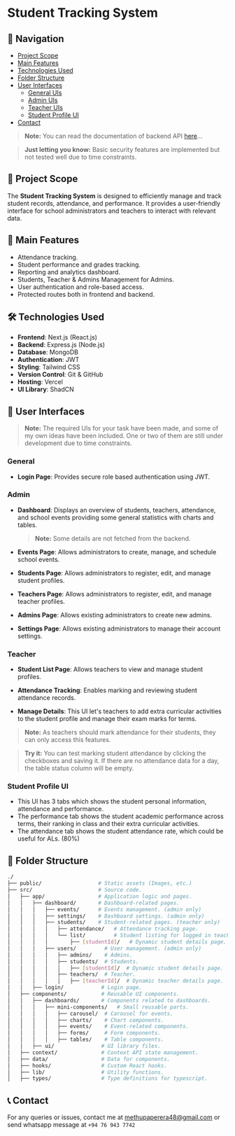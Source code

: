 # Student Tracking System

## 🧭 Navigation

-   [Project Scope](#-project-scope)
-   [Main Features](#-main-features)
-   [Technologies Used](#-technologies-used)
-   [Folder Structure](#-folder-structure)
-   [User Interfaces](#-user-interfaces)
    -   [General UIs](#general)
    -   [Admin UIs](#admin)
    -   [Teacher UIs](#teacher)
    -   [Student Profile UI](#student-profile-ui)
-   [Contact](#-contact)

> **Note:** You can read the documentation of backend API [here](https://github.com/methupaPerera/student-tracking-site-backend)...

> **Just letting you know:** Basic security features are implemented but not tested well due to time constraints.

## 📌 Project Scope

The **Student Tracking System** is designed to efficiently manage and track student records, attendance, and performance. It provides a user-friendly interface for school administrators and teachers to interact with relevant data.

## 🚀 Main Features

-   Attendance tracking.
-   Student performance and grades tracking.
-   Reporting and analytics dashboard.
-   Students, Teacher & Admins Management for Admins.
-   User authentication and role-based access.
-   Protected routes both in frontend and backend.

## 🛠️ Technologies Used

-   **Frontend**: Next.js (React.js)
-   **Backend**: Express.js (Node.js)
-   **Database**: MongoDB
-   **Authentication**: JWT
-   **Styling**: Tailwind CSS
-   **Version Control**: Git & GitHub
-   **Hosting**: Vercel
-   **UI Library**: ShadCN

## 🎨 User Interfaces

> **Note:** The required UIs for your task have been made, and some of my own ideas have been included. One or two of them are still under development due to time constraints.

### General

-   **Login Page**: Provides secure role based authentication using JWT.

### Admin

-   **Dashboard**: Displays an overview of students, teachers, attendance, and school events providing some general statistics with charts and tables.

    > **Note:** Some details are not fetched from the backend.

-   **Events Page**: Allows administrators to create, manage, and schedule school events.

-   **Students Page**: Allows administrators to register, edit, and manage student profiles.

-   **Teachers Page**: Allows administrators to register, edit, and manage teacher profiles.

-   **Admins Page**: Allows existing administrators to create new admins.

-   **Settings Page**: Allows existing administrators to manage their account settings.

### Teacher

-   **Student List Page**: Allows teachers to view and manage student profiles.

-   **Attendance Tracking**: Enables marking and reviewing student attendance records.

-   **Manage Details**: This UI let's teachers to add extra curricular activities to the student profile and manage their exam marks for terms.

> **Note:** As teachers should mark attendance for their students, they can only access this features.

> **Try it:** You can test marking student attendance by clicking the checkboxes and saving it. If there are no attendance data for a day, the table status column will be empty.

### Student Profile UI

-   This UI has 3 tabs which shows the student personal information, attendance and performance.
-   The performance tab shows the student academic performance across terms, their ranking in class and their extra curricular activities.
-   The attendance tab shows the student attendance rate, which could be useful for ALs. (80%)

## 📂 Folder Structure

```bash
./
├── public/                  # Static assets (Images, etc.)
├── src/                     # Source code.
│   ├── app/                 # Application logic and pages.
│   │   ├── dashboard/       # Dashboard-related pages.
│   │   │   ├── events/      # Events management. (admin only)
│   │   │   ├── settings/    # Dashboard settings. (admin only)
│   │   │   ├── students/    # Student-related pages. (teacher only)
│   │   │   │   ├── attendance/   # Attendance tracking page.
│   │   │   │   └── list/         # Student listing for logged in teacher.
│   │   │   │       ├── [studentId]/   # Dynamic student details page.
│   │   │   ├── users/         # User management. (admin only)
│   │   │   │   ├── admins/    # Admins.
│   │   │   │   ├── students/  # Students.
│   │   │   │   │   ├── [studentId]/  # Dynamic student details page.
│   │   │   │   ├── teachers/  # Teacher.
│   │   │   │   │   ├── [teacherId]/  # Dynamic teacher details page.
│   │   ├── login/            # Login page.
│   ├── components/           # Reusable UI components.
│   │   ├── dashboards/       # Components related to dashboards.
│   │   │   ├── mini-components/   # Small reusable parts.
│   │   │   │   ├── carousel/  # Carousel for events.
│   │   │   │   ├── charts/    # Chart components.
│   │   │   │   ├── events/    # Event-related components.
│   │   │   │   ├── forms/     # Form components.
│   │   │   │   ├── tables/    # Table components.
│   │   ├── ui/               # UI library files.
│   ├── context/              # Context API state management.
│   ├── data/                 # Data for components.
│   ├── hooks/                # Custom React hooks.
│   ├── lib/                  # Utility functions.
│   ├── types/                # Type definitions for typescript.
```

## 📞 Contact

For any queries or issues, contact me at methupaperera48@gmail.com or send whatsapp message at `+94 76 943 7742`
